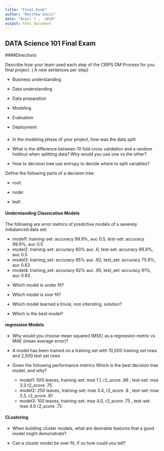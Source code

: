 ```yaml
---
title: "Final Exam"
author: "Matthew Davis"
date: "Arpil 7 ,  2019"
output: html_document
---
```


## DATA Science 101 Final Exam
####Directions

Describe how your team used each step of the CRIPS DM Process for you final project.  ( A new sentences per step)


+ Business understanding



+ Data understanding



+ Data preparation



+ Modeling



+ Evaluation



+ Deployment



##### 

+ In the modeling phase of your project, how was the data split 


+ What is the difference between 10 fold cross validation and a random holdout when splitting data? Why would you use one vs the other?




+ How to decision tree use entropy to decide where to split variables?




Define the following parts of a decision tree: 

+ root:


+ node: 


+ leaf: 

#### Understanding Classication Models
The following are error metrics of predictive models of a severely imbalanced data set:

+ model1: training-set: accuracy 99.9%, auc 0.5, test-set: accuracy 99.9%, auc 0.5
+ model2: training-set: accuracy 60% auc .6, test-set: accuracy 99.9%, auc 0.5
+ model3: training_set: accuracy 95% auc .92, test_set: accuracy 75.9%, auc 0.63
+ model4: training_set: accuracy 92% auc .85, test_set: accuracy 91%, auc 0.83


 * Which model is under fit?

 * Which model is over fit?

 * Which model learned a trivial, non intersting, solution?
 
 * Which is the best model?

#### regression Models

+ Why would you choose mean squared (MSE) as a regression metric vs MAE (mean average error)?

+ A model has been trained on a training set with 10,000 training set rows and 2,500 test set rows

+ Given the following performance metrics Which is the best decision tree model, and why?

  * model1: 500 leaves, training-set: mse 1.1, r2_score .86 , test-set: mse 3.3 r2_score .75
  * model2: 250 leaves, training-set: mse 3.4, r2_score .8 , test-set: mse 3.3, r2_score .81
  * model3: 100 leaves, training-set: mse 4.0, r2_score .75 , test-set: mse 4.0 r2_score .75


#### CLustering
+ When building cluster models, what are desirable features that a good model might demonstrate?  


+ Can a cluster model be over fit, if so how could you tell?









